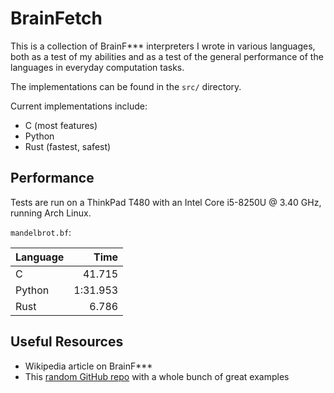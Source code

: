 
# BrainFetch

This is a collection of BrainF*** interpreters I wrote in various languages, both as a test of my abilities and as a test of the general performance of the languages in everyday computation tasks.

The implementations can be found in the `src/` directory.

Current implementations include:

- C (most features)
- Python
- Rust (fastest, safest)

## Performance

Tests are run on a ThinkPad T480 with an Intel Core i5-8250U @ 3.40 GHz, running Arch Linux.

`mandelbrot.bf`:

| Language | Time |
| - | -:|
| C | 41.715 |
| Python | 1:31.953 |
| Rust | 6.786 |

## Useful Resources

- Wikipedia article on BrainF***
- This [random GitHub repo](https://github.com/fabianishere/brainfuck/tree/master/examples) with a whole bunch of great examples

